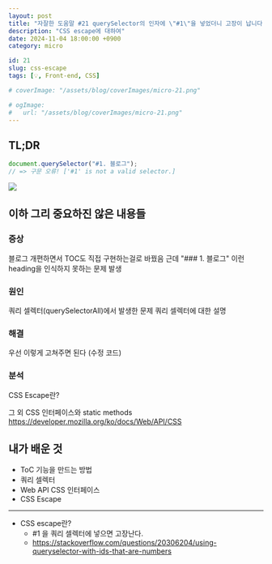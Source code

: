```yaml
---
layout: post
title: "자잘한 도움말 #21 querySelector의 인자에 \"#1\"을 넣었더니 고장이 납니다."
description: "CSS escape에 대하여"
date: 2024-11-04 18:00:00 +0900
category: micro

id: 21
slug: css-escape
tags: [💡, Front-end, CSS]

# coverImage: "/assets/blog/coverImages/micro-21.png"

# ogImage:
#   url: "/assets/blog/coverImages/micro-21.png"
---
```


## TL;DR

```javascript
document.querySelector("#1. 블로그");
// => 구문 오류! ['#1' is not a valid selector.]
```

<p class="center">
<img src="https://i.postimg.cc/J0gZL8qY/image.png"/>
</p>

## 이하 그리 중요하진 않은 내용들

### 증상
블로그 개편하면서 TOC도 직접 구현하는걸로 바꿨음
근데 "### 1. 블로그" 이런 heading을 인식하지 못하는 문제 발생

### 원인

쿼리 셀렉터(querySelectorAll)에서 발생한 문제
쿼리 셀렉터에 대한 설명

### 해결

우선 이렇게 고쳐주면 된다
(수정 코드)

### 분석

CSS Escape란?

그 외 CSS 인터페이스와 static methods
https://developer.mozilla.org/ko/docs/Web/API/CSS

## 내가 배운 것

- ToC 기능을 만드는 방법
- 쿼리 셀렉터
- Web API CSS 인터페이스
- CSS Escape

----

- CSS escape란?
    - #1 을 쿼리 셀렉터에 넣으면 고장난다.
    - https://stackoverflow.com/questions/20306204/using-queryselector-with-ids-that-are-numbers